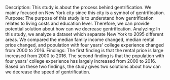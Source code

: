 Description: This study is about the process behind gentrification. We mainly focused on New York city since this city is a symbol of gentrification. 
Purpose: The purpose of this study is to understand how gentrification relates to living costs and education level. Therefore, we can provide potential solution about how can we decrease gentrification.
Analyzing: In this study, we analyze a dataset which separate New York to 2095 different areas. We compared the median family income changed, median rental price changed, and population with four years' college experience changed from 2000 to 2016.
Findings: The first finding is that the rental price is large increased from 2000 to 2016. The second finding is that the population with four years' college experience has largely increased from 2000 to 2016. Based on these two findings, the study gives two solutions about how can we decrease the speed of gentrification.